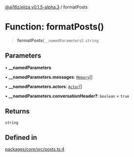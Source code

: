 [@ai16z/eliza v0.1.5-alpha.3](../index.md) / formatPosts

# Function: formatPosts()

> **formatPosts**(`__namedParameters`): `string`

## Parameters

• **\_\_namedParameters**

• **\_\_namedParameters.messages**: [`Memory`](../interfaces/Memory.md)[]

• **\_\_namedParameters.actors**: [`Actor`](../interfaces/Actor.md)[]

• **\_\_namedParameters.conversationHeader?**: `boolean` = `true`

## Returns

`string`

## Defined in

[packages/core/src/posts.ts:4](https://github.com/ahmadmardeni1/eliza/blob/main/packages/core/src/posts.ts#L4)
